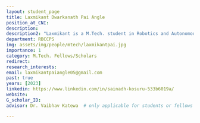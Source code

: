 ```yaml
---
layout: student_page
title: Laxmikant Dwarkanath Pai Angle
position_at_CNI: 
description: 
description2: "Laxmikant is a M.Tech. student in Robotics and Autonomous Systems at the Robert Bosch Centre for Cyber-Physical Systems since Aug. 2022. He completed his BTech from NIT Goa in Electrical & Electronics Engineering (EEE) in 2022. His research interest lies in the area of smart grids. He is currently working on developing a framework to identify vulnerabilities in Smart Grid and developing mechanisms to measure their severity. It involves building attack graphs to find out how attack propagates in the network and develop strategies to mitigate them."
department: RBCCPS
img: assets/img/people/mtech/laxmikantpai.jpg
importance: 1
category: M.Tech. Fellows/Scholars
redirect: 
research_interests: 
email: laxmikantpaiangle05@gmail.com
past: true
years: [2023]
linkedin: https://www.linkedin.com/in/sainadh-kosuru-533b6019a/
website: 
G_scholar_ID:
advisor: Dr. Vaibhav Katewa  # only applicable for students or fellows

---
```

